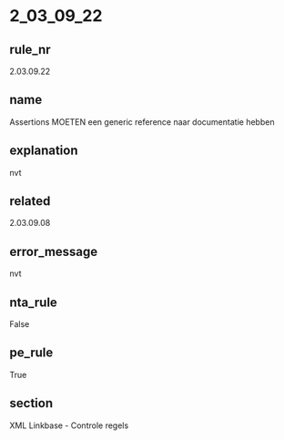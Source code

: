# 2_03_09_22

## rule_nr
2.03.09.22

## name
Assertions MOETEN een generic reference naar documentatie hebben

## explanation
nvt

## related
2.03.09.08

## error_message
nvt

## nta_rule
False

## pe_rule
True

## section
XML Linkbase - Controle regels

